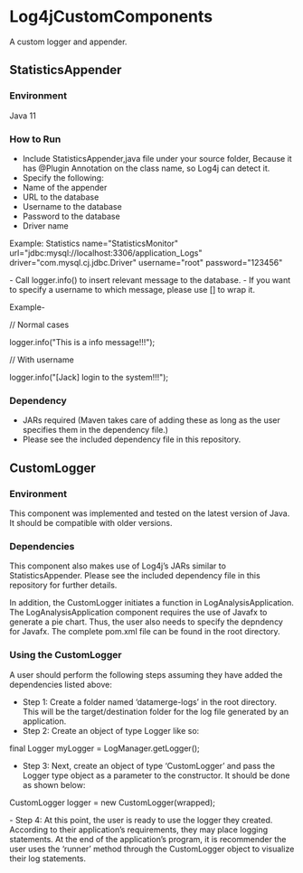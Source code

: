 # Log4jCustomComponents
A custom logger and appender.

## StatisticsAppender
### Environment 
Java 11

### How to Run
- Include StatisticsAppender,java file under your source folder, Because it has @Plugin Annotation on the class name, so Log4j can detect it.
- Specify the following:
- Name of the appender
- URL to the database
- Username to the database
- Password to the database
- Driver name 
<p>Example:
Statistics name="StatisticsMonitor" url="jdbc:mysql://localhost:3306/application_Logs" driver="com.mysql.cj.jdbc.Driver"  username="root" password="123456"
</p>
- Call logger.info() to insert relevant message to the database.
- If you want to specify a username to which message, please use [] to wrap it.
<p>
Example-
  <p>
// Normal cases
   </p>
   <p>
logger.info("This is a info message!!!");
  </p>
  <p>
// With username
  </p>
  <p>
logger.info("[Jack] login to the system!!!");
  </p>

### Dependency
-	JARs required (Maven takes care of adding these as long as the user specifies them in the dependency file.) 
-	Please see the included dependency file in this repository.

## CustomLogger
### Environment
This component was implemented and tested on the latest version of Java. It should be compatible with older versions.

### Dependencies
This component also makes use of Log4j’s JARs similar to StatisticsAppender. Please see the included dependency file in this repository for further details.

In addition, the CustomLogger initiates a function in LogAnalysisApplication. The LogAnalysisApplication component requires the use of Javafx to generate a pie chart. Thus, the user also needs to specify the depndency for Javafx.
The complete pom.xml file can be found in the root directory. 

### Using the CustomLogger
A user should perform the following steps assuming they have added the dependencies listed above:
-	Step 1: Create a folder named ‘datamerge-logs’ in the root directory. This will be the target/destination folder for the log file generated by an application.
-	Step 2: Create an object of type Logger like so:
<p>final Logger myLogger = LogManager.getLogger();</p>

-	Step 3: Next, create an object of type ‘CustomLogger’ and pass the Logger type object as a parameter to the constructor. It should be done as shown below:
<p>CustomLogger logger = new CustomLogger(wrapped);</p>
-	Step 4: At this point, the user is ready to use the logger they created. According to their application’s requirements, they may place logging statements. 
At the end of the application’s program, it is recommender the user uses the ‘runner’ method through the CustomLogger object to visualize their log statements.
